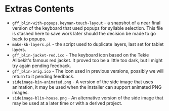 Extras Contents
===============

* `gff_blin-with-popups.keyman-touch-layout` - a snapshot of a near final version of the keyboard that used popups for syllable selection.  This file is stashed here to save work later should the decision be made to go back to popups.
* `make-kb-layers.pl` - the script used to duplicate layers, last set for tablet layers.
* `gff_blin-jacket-red.ico` - The keyboard icon based on the Tekie Alibekit's famous red jacket. It proved too be a little too dark, but I might try again pending feedback. 
* `gff_blin-orig.ico` - The icon used in previous versions, possibly we will return to it pending feedback.
* `sideimage-bin-animated.png` - A version of the side image that uses animation, it may be used when the installer can support animated PNG images.
* `sideimage-blin-house.png` - An alternative version of the side image that may be used at a later time or with a derived project.

